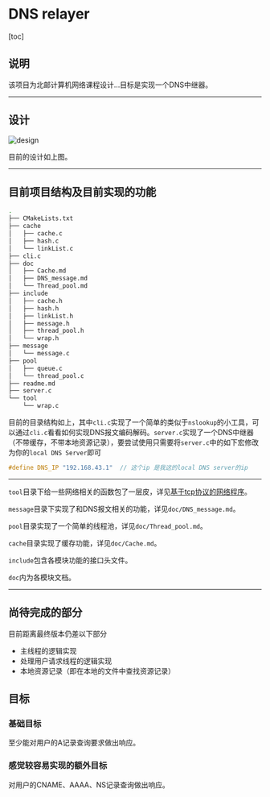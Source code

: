 # DNS relayer

[toc]

## 说明

该项目为北邮计算机网络课程设计...目标是实现一个DNS中继器。

---

## 设计

![design](/Users/admin/Desktop/学校相关/大二/computer_networks/design/dns/doc/img/design.png)

目前的设计如上图。

---

## 目前项目结构及目前实现的功能

```bash
.
├── CMakeLists.txt
├── cache
│   ├── cache.c
│   ├── hash.c
│   └── linkList.c
├── cli.c
├── doc
│   ├── Cache.md
│   ├── DNS_message.md
│   └── Thread_pool.md
├── include
│   ├── cache.h
│   ├── hash.h
│   ├── linkList.h
│   ├── message.h
│   ├── thread_pool.h
│   └── wrap.h
├── message
│   └── message.c
├── pool
│   ├── queue.c
│   └── thread_pool.c
├── readme.md
├── server.c
└── tool
    └── wrap.c
```

目前的目录结构如上，其中`cli.c`实现了一个简单的类似于`nslookup`的小工具，可以通过`cli.c`看看如何实现DNS报文编码解码。`server.c`实现了一个DNS中继器（不带缓存，不带本地资源记录），要尝试使用只需要将`server.c`中的如下宏修改为你的`local DNS Server`即可

```c
#define DNS_IP "192.168.43.1"  // 这个ip 是我这的local DNS server的ip 
```

---

`tool`目录下给一些网络相关的函数包了一层皮，详见[基于tcp协议的网络程序](https://www.bookstack.cn/read/linux-c/fa2e4c92668c4bb7.md)。

`message`目录下实现了和DNS报文相关的功能，详见`doc/DNS_message.md`。

`pool`目录实现了一个简单的线程池，详见`doc/Thread_pool.md`。

`cache`目录实现了缓存功能，详见`doc/Cache.md`。

`include`包含各模块功能的接口头文件。

`doc`内为各模块文档。

---

## 尚待完成的部分

目前距离最终版本仍差以下部分

- 主线程的逻辑实现
- 处理用户请求线程的逻辑实现
- 本地资源记录（即在本地的文件中查找资源记录）



## 目标

### 基础目标

至少能对用户的A记录查询要求做出响应。

### 感觉较容易实现的额外目标

对用户的CNAME、AAAA、NS记录查询做出响应。